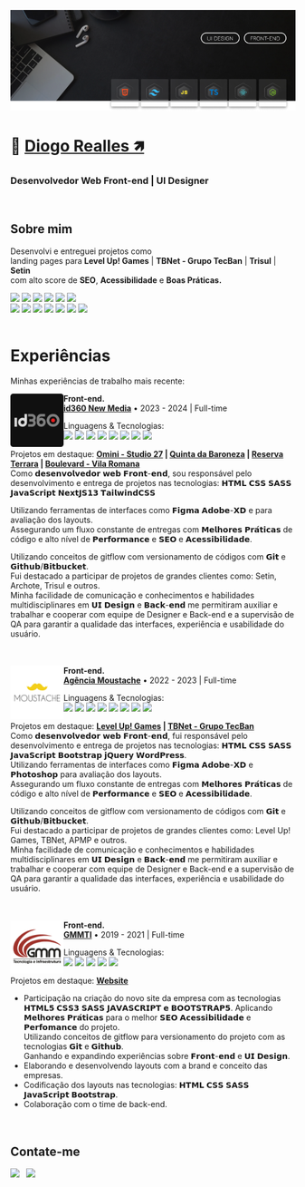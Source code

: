 [![Diogo Realles](./img/banner-02.png)](https://diogorealles.github.io/)

# 👋 <b>[Diogo Realles 🡽](https://www.linkedin.com/in/diogorealles)</b>
### <b>Desenvolvedor Web Front-end</b> | <b>UI Designer</b>
<br />

<!--
<img src="./img/languages-2.svg" min-width="400" max-width="400" width="400" align="right" alt="badges languages">
-->

## <b>Sobre mim</b>
Desenvolvi e entreguei projetos como <br />
landing pages para <b>Level Up! Games</b> | <b>TBNet - Grupo TecBan</b> | <b>Trisul</b> | <b>Setin</b> <br />
com alto score de <b>SEO</b>, <b>Acessibilidade</b> e <b>Boas Práticas.</b>
<!--
### <b>Front-end</b>
 <b>- HTML Semântico</b> <br />
 <b>- SEO Otimizado</b> | Google Analytics 4 <br />
 <b>- Acessibilidade</b> <br />
 -->
  
<div>
  <img src="https://img.shields.io/badge/HTML5-000000?style=for-the-badge&logo=html5&logoColor=ffffff" />
  <img src="https://img.shields.io/badge/TailwindCSS-000000?style=for-the-badge&logo=tailwindcss&logoColor=ffffff" />
  <img src="https://img.shields.io/badge/CSS3-000000?style=for-the-badge&logo=css3&logoColor=ffffff" />
  <img src="https://img.shields.io/badge/sass-000000?style=for-the-badge&logo=sass&logoColor=ffffff" />
  <img src="https://img.shields.io/badge/Bootstrap-000000?style=for-the-badge&logo=bootstrap&logoColor=ffffff" />
  <img src="https://img.shields.io/badge/JavaScript-000000?style=for-the-badge&logo=javascript&logoColor=ffffff" />
</div>
<div>
  <img src="https://img.shields.io/badge/React-000000?style=for-the-badge&logo=react&logoColor=ffffff" />
  <img src="https://img.shields.io/badge/Next.JS-000000?style=for-the-badge&logo=nextdotjs&logoColor=ffffff" />
  <img src="https://img.shields.io/badge/TypeScript-000000?style=for-the-badge&logo=typescript&logoColor=ffffff" />
  <img src="https://img.shields.io/badge/Git-000000?style=for-the-badge&logo=git&logoColor=ffffff" />
  <img src="https://img.shields.io/badge/Github-000000?style=for-the-badge&logo=github&logoColor=ffffff" />
  <img src="https://img.shields.io/badge/VS%20Code-000000.svg?style=for-the-badge&logo=visual-studio-code&logoColor=ffffff" />
 <img src="https://img.shields.io/badge/Figma-000000?style=for-the-badge&logo=figma&logoColor=ffffff" />
</div>
<br />

<!--
### <b>UI Design</b>
 <b>- Tipografia | Teoria das cores | Grids | Componentes & Variantes.</b> <br />
 <b>- Wireframe:</b> Baixa fidelidade e Alta fidelidade. <br />
 <b>- Prototipação:</b> Protótipos interativos. <br />
 <b>- Styleguide:</b> Tipografia | Estados dos componentes | Paleta de cores | Grids | Tokens <br />
 
 <div>
   <img src="https://img.shields.io/badge/Figma-000000?style=for-the-badge&logo=figma&logoColor=ffffff" />
 </div>
 -->

<!-- 
## <b>Cursos e Projetos</b>
<table>
  <thead>
    <tr>
      <th>Curso / Projetos</th>
      <th>Descrição</th>
      <th>Ver mais</th>
    </tr>
  </thead>

  <tbody>
    <tr>
      <td>

![B7Web](./img/b7web.svg)
      </td>
      <td>
        <b>[B7Web](https://github.com/DiogoRealles/course-projects)</b><br>
        Curso de Front-end e Web Design.
      </td>
      <td>
        <b>[B7Web](https://github.com/DiogoRealles/course-projects)</b><br>
      </td>
    </tr>
    <tr>
      <td>

![Origamid](./img/origamid.svg)
      </td>
      <td>
        <b>[Origamid](https://github.com/DiogoRealles/courses/tree/develop/origamid)</b><br>
        Curso de Front-end e Web Design.
      </td>
      <td>
        <b>[Origamid](https://github.com/DiogoRealles/courses/tree/develop/origamid)</b><br>
      </td>
    </tr>
    <tr>
      <td>
![Rocketseat](./img/rocketseat-origim.svg)
      </td>
      <td>
        <b>[Rocketseat](https://github.com/DiogoRealles/courses/tree/develop/rocketseat)</b><br>
        Plataforma completa de aprendizado contínuo em programação.
      </td>
      <td>
        <b>[Rocketseat](https://github.com/DiogoRealles/courses/tree/develop/rocketseat)</b><br>
      </td>
    </tr>
    <tr>
      <td>
![Matheus Battisti](https://raw.githubusercontent.com/DiogoRealles/diogorealles/develop/img/hdc.svg)
      </td>
      <td>
        <b>[Matheus Battisti](https://github.com/DiogoRealles/courses/tree/develop/hora-de-codar)</b><br>
        Capacitar quem deseja ser desenvolvedor/programador para o mercado de trabalho.
      </td>
      <td>
        <b>[Matheus Battisti](https://github.com/DiogoRealles/courses/tree/develop/hora-de-codar)</b><br>
      </td>
    </tr>
    <tr>
      <td>
![Projects](./img/projects.svg)
      </td>
      <td>
        <b>[Projetos](https://github.com/DiogoRealles/courses/tree/develop/projects)</b><br>
        Meus projetos pessoais, redesign de layouts.
      </td>
      <td>
        <b>[Projetos](https://github.com/DiogoRealles/courses/tree/develop/projects)</b><br>
      </td>
    </tr>
  </tbody>
</table>
<br><br><br>

-->
<!-- 
## <b>Linguagens e Ferramentas</b>:
<div style="display: inline_block; text-decoration: none; margin-bottom: 30px"><br>
  
  ![HTML](./img/html.svg) &nbsp;
  ![CSS](./img/css.svg) &nbsp;
  ![SASS](./img/sass.svg) &nbsp;
  ![Bootstrap](./img/bootstrap.svg) &nbsp;
  ![JS](./img/js.svg) &nbsp;
  ![JS](./img/react.svg) &nbsp;
  ![JS](./img/ts.svg) &nbsp;
  ![Git](./img/git.svg) &nbsp;
  ![Github](./img/github.svg) &nbsp;
  ![VSCode](./img/vscode.svg) &nbsp;
  ![Figma](./img/figma.svg) &nbsp;

</div>
<br />

-->

<div>
 
 # <b>Experiências</b>

 Minhas experiências de trabalho mais recente:
 
 [<img style="margin-right: 10" align="left" height="94px" width="94px" alt="Nubank" src="./img/logo-03.png"/>](https://nubank.com.br/)
 
 **Front-end.**<br/>
 [**id360 New Media**](https://www.id360.com.br/) • 2023 - 2024 | Full-time
 
 Linguagens & Tecnologias:<br/>
  <img src="https://img.shields.io/badge/HTML5-000000?style=for-the-badge&logo=html5&logoColor=ffffff" />
  <img src="https://img.shields.io/badge/CSS3-000000?style=for-the-badge&logo=css3&logoColor=ffffff" />
  <img src="https://img.shields.io/badge/Sass-000000?style=for-the-badge&logo=sass&logoColor=ffffff" />
  <img src="https://img.shields.io/badge/TailwindCSS-000000?style=for-the-badge&logo=tailwindcss&logoColor=ffffff" />
  <img src="https://img.shields.io/badge/JavaScript-000000?style=for-the-badge&logo=javascript&logoColor=ffffff" />
  <img src="https://img.shields.io/badge/TypeScript-000000?style=for-the-badge&logo=typescript&logoColor=ffffff" />
  <img src="https://img.shields.io/badge/Next.JS-000000?style=for-the-badge&logo=nextdotjs&logoColor=ffffff" />
  <img src="https://img.shields.io/badge/Figma-000000?style=for-the-badge&logo=figma&logoColor=ffffff" />
 
 Projetos em destaque: <b>[Omini - Studio 27](https://lp-studio27.vercel.app/) | [Quinta da Baroneza](https://planodiretor-baroneza.vercel.app/) | [Reserva Terrara](https://www.reservaterrara.com.br/) | [Boulevard - Vila Romana](https://www.boulevardvilaromana.com.br/)</b><br />
 Como 𝗱𝗲𝘀𝗲𝗻𝘃𝗼𝗹𝘃𝗲𝗱𝗼𝗿 𝘄𝗲𝗯 𝗙𝗿𝗼𝗻𝘁-𝗲𝗻𝗱, sou responsável pelo desenvolvimento e entrega de projetos nas tecnologias: 𝗛𝗧𝗠𝗟 𝗖𝗦𝗦 𝗦𝗔𝗦𝗦 𝗝𝗮𝘃𝗮𝗦𝗰𝗿𝗶𝗽𝘁 𝗡𝗲𝘅𝘁𝗝𝗦𝟭𝟯 𝗧𝗮𝗶𝗹𝘄𝗶𝗻𝗱𝗖𝗦𝗦
 <br/>

Utilizando ferramentas de interfaces como 𝗙𝗶𝗴𝗺𝗮 𝗔𝗱𝗼𝗯𝗲-𝗫𝗗 e para avaliação dos layouts.<br/>
Assegurando um fluxo constante de entregas com 𝗠𝗲𝗹𝗵𝗼𝗿𝗲𝘀 𝗣𝗿𝗮́𝘁𝗶𝗰𝗮𝘀 de código e alto nível de 𝗣𝗲𝗿𝗳𝗼𝗿𝗺𝗮𝗻𝗰𝗲 e 𝗦𝗘𝗢 e 𝗔𝗰𝗲𝘀𝘀𝗶𝗯𝗶𝗹𝗶𝗱𝗮𝗱𝗲.<br/>
 
Utilizando conceitos de gitflow com versionamento de códigos com 𝗚𝗶𝘁 e 𝗚𝗶𝘁𝗵𝘂𝗯/𝗕𝗶𝘁𝗯𝘂𝗰𝗸𝗲𝘁.<br/>
Fui destacado a participar de projetos de grandes clientes como: Setin, Archote, Trisul e outros.<br/>
Minha facilidade de comunicação e conhecimentos e habilidades multidisciplinares em 𝗨𝗜 𝗗𝗲𝘀𝗶𝗴𝗻 e 𝗕𝗮𝗰𝗸-𝗲𝗻𝗱 me permitiram auxiliar e trabalhar e cooperar com equipe de Designer e Back-end e a supervisão de QA para garantir a qualidade das interfaces, experiência e usabilidade do usuário.<br/>
 <br/> <br/>
 
 [<img style="margin-right: 10" align="left" height="94px" width="94px" alt="Agência Moustache" src="./img/logo-02.png"/>](https://nubank.com.br/)
 
 **Front-end.**<br/>
 [**Agência Moustache**](https://www.br.leveluplatam.com/marketing/) • 2022 - 2023 | Full-time
 
 Linguagens & Tecnologias:<br/>
  <img src="https://img.shields.io/badge/HTML5-000000?style=for-the-badge&logo=html5&logoColor=ffffff" />
  <img src="https://img.shields.io/badge/CSS3-000000?style=for-the-badge&logo=css3&logoColor=ffffff" />
  <img src="https://img.shields.io/badge/Sass-000000?style=for-the-badge&logo=sass&logoColor=ffffff" />
  <img src="https://img.shields.io/badge/Bootstrap-000000?style=for-the-badge&logo=bootstrap&logoColor=ffffff" />
  <img src="https://img.shields.io/badge/JavaScript-000000?style=for-the-badge&logo=javascript&logoColor=ffffff" />
  <img src="https://img.shields.io/badge/WordPress-000000?style=for-the-badge&logo=Wordpress&logoColor=ffffff" />
  <img src="https://img.shields.io/badge/jquery-000000?style=for-the-badge&logo=jquery&logoColor=ffffff" />
  <img src="https://img.shields.io/badge/Figma-000000?style=for-the-badge&logo=figma&logoColor=ffffff" />
 
 Projetos em destaque: <b>[Level Up! Games](https://br.leveluplatam.com/marketing/) | [TBNet - Grupo TecBan](https://www.tbnet.com.br/)</b> <br />
 Como 𝗱𝗲𝘀𝗲𝗻𝘃𝗼𝗹𝘃𝗲𝗱𝗼𝗿 𝘄𝗲𝗯 𝗙𝗿𝗼𝗻𝘁-𝗲𝗻𝗱, fui responsável pelo desenvolvimento e entrega de projetos nas tecnologias: 𝗛𝗧𝗠𝗟 𝗖𝗦𝗦 𝗦𝗔𝗦𝗦 𝗝𝗮𝘃𝗮𝗦𝗰𝗿𝗶𝗽𝘁 𝗕𝗼𝗼𝘁𝘀𝘁𝗿𝗮𝗽 𝗷𝗤𝘂𝗲𝗿𝘆 𝗪𝗼𝗿𝗱𝗣𝗿𝗲𝘀𝘀.<br/>
Utilizando ferramentas de interfaces como 𝗙𝗶𝗴𝗺𝗮 𝗔𝗱𝗼𝗯𝗲-𝗫𝗗 e 𝗣𝗵𝗼𝘁𝗼𝘀𝗵𝗼𝗽 para avaliação dos layouts.<br/>
Assegurando um fluxo constante de entregas com 𝗠𝗲𝗹𝗵𝗼𝗿𝗲𝘀 𝗣𝗿𝗮́𝘁𝗶𝗰𝗮𝘀 de código e alto nível de 𝗣𝗲𝗿𝗳𝗼𝗿𝗺𝗮𝗻𝗰𝗲 e 𝗦𝗘𝗢 e 𝗔𝗰𝗲𝘀𝘀𝗶𝗯𝗶𝗹𝗶𝗱𝗮𝗱𝗲.<br/>
 
Utilizando conceitos de gitflow com versionamento de códigos com 𝗚𝗶𝘁 e 𝗚𝗶𝘁𝗵𝘂𝗯/𝗕𝗶𝘁𝗯𝘂𝗰𝗸𝗲𝘁.<br/>
Fui destacado a participar de projetos de grandes clientes como: Level Up! Games, TBNet, APMP e outros.<br/>
Minha facilidade de comunicação e conhecimentos e habilidades multidisciplinares em 𝗨𝗜 𝗗𝗲𝘀𝗶𝗴𝗻 e 𝗕𝗮𝗰𝗸-𝗲𝗻𝗱 me permitiram auxiliar e trabalhar e cooperar com equipe de Designer e Back-end e a supervisão de QA para garantir a qualidade das interfaces, experiência e usabilidade do usuário.<br/>
 <br/> <br/>
 
 [<img style="margin-right: 10" align="left" height="94px" width="94px" alt="Gmmti" src="./img/logo-01.png"/>](https://gmmti.com.br/)
 
 **Front-end.**<br/>
 [**GMMTI**](https://www.gmmti.com.br/) • 2019 - 2021 | Full-time
 
 Linguagens & Tecnologias:<br/>
  <img src="https://img.shields.io/badge/HTML5-000000?style=for-the-badge&logo=html5&logoColor=ffffff" />
  <img src="https://img.shields.io/badge/CSS3-000000?style=for-the-badge&logo=css3&logoColor=ffffff" />
  <img src="https://img.shields.io/badge/Sass-000000?style=for-the-badge&logo=sass&logoColor=ffffff" />
  <img src="https://img.shields.io/badge/Bootstrap-000000?style=for-the-badge&logo=bootstrap&logoColor=ffffff" />
  <img src="https://img.shields.io/badge/JavaScript-000000?style=for-the-badge&logo=javascript&logoColor=ffffff" />
  
 Projetos em destaque: <b>[Website](https://www.gmmti.com.br/)</b> <br/>
 - Participação na criação do novo site da empresa com as tecnologias 𝗛𝗧𝗠𝗟𝟱 𝗖𝗦𝗦𝟯 𝗦𝗔𝗦𝗦 𝗝𝗔𝗩𝗔𝗦𝗖𝗥𝗜𝗣𝗧 𝗲 𝗕𝗢𝗢𝗧𝗦𝗧𝗥𝗔𝗣𝟱. Aplicando 𝗠𝗲𝗹𝗵𝗼𝗿𝗲𝘀 𝗣𝗿𝗮́𝘁𝗶𝗰𝗮𝘀 para o melhor 𝗦𝗘𝗢 𝗔𝗰𝗲𝘀𝘀𝗶𝗯𝗶𝗹𝗶𝗱𝗮𝗱𝗲 e 𝗣𝗲𝗿𝗳𝗼𝗺𝗮𝗻𝗰𝗲 do projeto.<br/>
Utilizando conceitos de gitflow para versionamento do projeto com as tecnologias 𝗚𝗶𝘁 e 𝗚𝗶𝘁𝗵𝘂𝗯.<br/>
Ganhando e expandindo experiências sobre 𝗙𝗿𝗼𝗻𝘁-𝗲𝗻𝗱 e 𝗨𝗜 𝗗𝗲𝘀𝗶𝗴𝗻.<br/>
- Elaborando e desenvolvendo layouts com a brand e conceito das empresas.<br/>
- Codificação dos layouts nas tecnologias: 𝗛𝗧𝗠𝗟 𝗖𝗦𝗦 𝗦𝗔𝗦𝗦 𝗝𝗮𝘃𝗮𝗦𝗰𝗿𝗶𝗽𝘁 𝗕𝗼𝗼𝘁𝘀𝘁𝗿𝗮𝗽.<br/>
- Colaboração com o time de back-end.<br/>
 <br/> <br/>

</div>

## <b>Contate-me</b>
<div>

  <!-- <a href="https://web.whatsapp.com/send?phone=+5511987868046&text=Olá%20vim%20%20pelo%20seu%20github,%20podemos%20conversar?" target="_blank"><img src="https://img.shields.io/badge/WHATSAPP-(11)98786--8046-%33920f/?style=for-the-badge&logo=whatsapp&logoColor=ffffff"></a> &nbsp;
  <a href="https://www.facebook.com/softwarealles" target="_blank"><img src="https://img.shields.io/badge/Facebook-/DiogoRealles-%230077B5?style=for-the-badge&logo=facebook&logoColor=ffffff"></a> &nbsp;
  <a href="mailto: diogorealles@hotmail.com"><img src="https://img.shields.io/badge/Email-diogorealles@hotmail.com-lightgrey?style=for-the-badge&logo=Gmail&logoColor=ffffff"></a> &nbsp; /-->
  <a href="https://www.linkedin.com/in/diogorealles/" target="_blank"><img src="https://img.shields.io/badge/Linkedin-/diogorealles-blue?style=for-the-badge&logo=Linkedin&logoColor=ffffff"></a> &nbsp;
  <a href="https://diogorealles.github.io/" target="_blank"><img src="https://img.shields.io/badge/SITE-portfolio-black?style=for-the-badge"></a> &nbsp;

</div>
